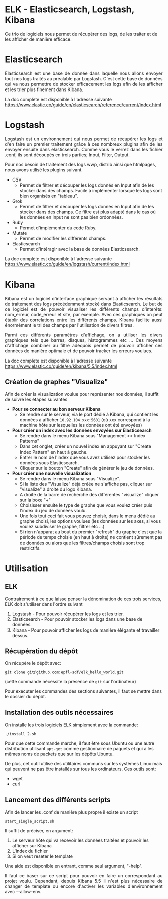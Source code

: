 # ELK - Elasticsearch, Logstash, Kibana

Ce trio de logiciels nous permet de récupérer des logs, de les traiter et de les afficher de manière efficace.

# Elasticsearch

<p align="justify">
Elasticsearch est une base de donnée dans laquelle nous allons envoyer tout nos logs traités au préalable par Logstash. C'est cette base de données qui va nous permettre de stocker efficacement les logs afin de les afficher et les trier plus finement dans Kibana.
</p>

La doc complète est disponible à l'adresse suivante <br>
https://www.elastic.co/guide/en/elasticsearch/reference/current/index.html

# Logstash

<p align="justify">
Logstash est un environnement qui nous permet de récupérer les logs et d'en faire un premier traitement grâce à ces nombreux plugins afin de les envoyer ensuite dans elasticsearch. Comme vous le verrez dans les fichier .conf, ils sont découpés en trois parties; Input, Filter, Output.</p>
 
Pour nos besoin de traitement des logs wwp, distrib ainsi que htmlpages, nous avons utilisé les plugins suivant.

* CSV
  * Permet de filtrer et découper les logs donnés en Input afin de les stocker dans des champs. Facile à implémenter lorsque les logs sont bien organisés en "tableau".
* Grok
  * Permet de filtrer et découper les logs donnés en Input afin de les stocker dans des champs. Ce filtre est plus adapté dans le cas où les données en Input ne sont pas bien ordonnées.
* Ruby
  * Permet d'implémenter du code Ruby.
* Mutate
  * Permet de modifier les différents champs.
* Elasticsearch
  * Permet d'intéragir avec la base de données Elasticsearch.

La doc complète est disponible à l'adresse suivante <br>
https://www.elastic.co/guide/en/logstash/current/index.html

# Kibana

<p align="justify">
Kibana est un logiciel d'interface graphique servant à afficher les résultats de traitement des logs précédemment stocké dans Elasticsearch. Le but de ce logiciel est de pouvoir visualiser les différents champs d'interêts: nom_erreur, code_erreur et site, par exemple. Avec ces graphiques on peut établir des correlations entre les différents champs. Kibana facilite aussi énormément le tri des champs par l'utilisation de divers filtres. 
</p>

<p align="justify">
Parmi ces différents paramètres d'affichage, on a utiliser les divers graphiques tels que barres, disques, histogrammes etc ... Ces moyens d'affichage combiner au filtre adéquois permet de pouvoir afficher ces données de manière optimale et de pouvoir tracker les erreurs voulues.
</p>

La doc complète est disponible à l'adresse suivante <br>
https://www.elastic.co/guide/en/kibana/5.5/index.html

## Création de graphes "Visualize"

Afin de créer la visualization voulue pour représenter nos données, il suffit de suivre les étapes suivantes

* <b>Pour se connecter au bon serveur Kibana</b>
  * Se rendre sur le serveur, via le port dédié à Kibana, qui contient les données à afficher
 ``` 10.92.104.xxx:5601 ``` (où xxx correspond à la machine hôte sur lesquelles les données ont été envoyées)
* <b>Pour créer un index avec les données envoyées sur Elasticsearch</b>
  * Se rendre dans le menu Kibana sous "Management >> Index Patterns"
  * Dans cet onglet, créer un nouvel index en appuyant sur "Create Index Pattern" en haut à gauche.
  * Entrer le nom de l'index que vous avez utilisez pour stocker les données sous Elasticsearch.
  * Cliquer sur le bouton "Create" afin de générer le jeu de données.
* <b>Pour créer une nouvelle visualization</b>
  * Se rendre dans le menu Kibana sous "Visualize".
  * Si la liste des "Visualize" déjà créée ne s'affiche pas, cliquer sur "visualize" à droite du logo Kibana.
  * A droite de la barre de recherche des différentes "visualize" cliquer sur la boxe "+"
  * Choisisser ensuite le type de graphe que vous voulez créer puis l'index du jeu de données voulu.
  * Une fois tout ceci fait vous pouvez choisir, dans le menu dédié au graphe choisi, les options voulues (les données sur les axes, si vous voulez subdiviser le graphe, filtrer etc ...)
  * Si rien n'apparat au bout du premier "refresh" du graphe c'est que la période de temps choisie (en haut à droite) ne contient sûrement pas de données ou alors que les filtres/champs choisis sont trop restrictifs.

# Utilisation

## ELK

Contrairement à ce que laisse penser la dénomination de ces trois services, ELK doit s'utiliser dans l'ordre suivant

1. Logstash - Pour pouvoir récupérer les logs et les trier.
1. Elasticsearch - Pour pouvoir stocker les logs dans une base de données.
1. Kibana - Pour pouvoir afficher les logs de manière élégante et travailler dessus.

## Récupération du dépôt
On récupère le dépôt avec:
```
git clone git@github.com:epfl-sdf/elk_hello_world.git
```

(cette commande nécessite la présence de `git` sur l'ordinateur)

Pour executer les commandes des sections suivantes, il faut se mettre dans
le dossier du dépôt.

## Installation des outils nécessaires

On installe les trois logiciels ELK simplement avec la commande:
```
./install_2.sh
```
Pour que cette commande marche, il faut être sous Ubuntu ou une autre
distribution utilisant `apt-get` comme gestionnaire de paquets et qui a les
mêmes noms de packets que sur les dépôts Ubuntu.

De plus, cet outil utilise des utilitaires communs sur les systèmes
Linux mais qui peuvent ne pas être installés sur tous les ordinateurs.
Ces outils sont:
* wget
* curl

## Lancement des différents scripts

Afin de lancer les .conf de manière plus propre il existe un script
```
start_single_script.sh
```

Il suffit de préciser, en argument:
1. Le serveur hôte qui va recevoir les données traitées et pouvoir les afficher sur Kibana
1. L'index du fichier
1. Si on veut reseter le template

Une aide est disponible en entrant, comme seul argument, "-help".

<p align="justify">
Il faut ce baser sur ce script pour pouvoir en faire un correspondant au projet voulu. Cependant, depuis Kibana 5.5 il n'est plus nécessaire de changer de template ou encore d'activer les variables d'environnement avec --allow-env.
</p>
